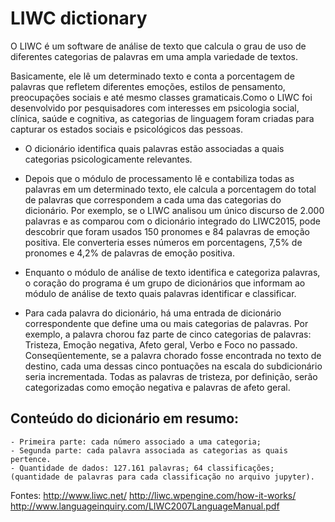 # LIWC  dictionary

O LIWC é um software de análise de texto que calcula o grau de uso de diferentes categorias de palavras em uma ampla variedade de textos.

Basicamente, ele lê um determinado texto e conta a porcentagem de palavras que refletem diferentes emoções, estilos de pensamento, preocupações sociais e até
mesmo classes gramaticais.Como o LIWC foi desenvolvido por pesquisadores com interesses em psicologia social, clínica, saúde e cognitiva, as categorias de linguagem
foram criadas para capturar os estados sociais e psicológicos das pessoas.

- O dicionário identifica quais palavras estão associadas a quais categorias psicologicamente relevantes.

- Depois que o módulo de processamento lê e contabiliza todas as palavras em um determinado texto, ele calcula a porcentagem do total de palavras que correspondem
a cada uma das categorias do dicionário. Por exemplo, se o LIWC analisou um único discurso de 2.000 palavras e as comparou com o dicionário integrado do LIWC2015, 
pode descobrir que foram usados 150 pronomes e 84 palavras de emoção positiva. Ele converteria esses números em porcentagens, 7,5% de pronomes e 4,2% de palavras de 
emoção positiva.

- Enquanto o módulo de análise de texto identifica e categoriza palavras, o coração do programa é um grupo de dicionários que informam ao módulo de análise de texto 
quais palavras identificar e classificar.

- Para cada palavra do dicionário, há uma entrada de dicionário correspondente que define uma ou mais categorias de palavras. Por exemplo, a palavra chorou faz parte 
de cinco categorias de palavras: Tristeza, Emoção negativa, Afeto geral, Verbo e Foco no passado. Conseqüentemente, se a palavra chorado fosse encontrada no texto de 
destino, cada uma dessas cinco pontuações na escala do subdicionário seria incrementada. Todas as palavras de tristeza, por definição, serão categorizadas como emoção 
negativa e palavras de afeto geral.

## Conteúdo do dicionário em resumo:

	- Primeira parte: cada número associado a uma categoria;
	- Segunda parte: cada palavra associada as categorias as quais pertence.
	- Quantidade de dados: 127.161 palavras; 64 classificações; (quantidade de palavras para cada classificação no arquivo jupyter).

Fontes:
	http://www.liwc.net/
	http://liwc.wpengine.com/how-it-works/
	http://www.languageinquiry.com/LIWC2007LanguageManual.pdf
